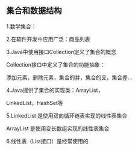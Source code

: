 ## 集合和数据结构

1.数学集合：

2.在软件开发中应用广泛：商品列表

3.Java中使用接口Collection定义了集合的概念

Collection接口中定义了集合的功能抽象：

添加元素，删除元素，集合的并，集合的交，集合差...

4.Java提供了集合的实现类：ArrayList，

LinkedList，HashSet等

5.LinkedList 是使用双向循环链表实现的线性表集合

ArrayList 是使用变长数组实现的线性表集合

6.线性表（List接口）是经常使用的